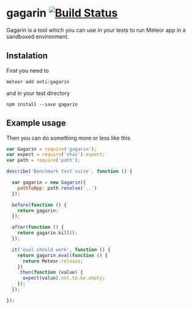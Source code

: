 # gagarin [![Build Status](https://travis-ci.org/anticoders/gagarin.svg?branch=master)](https://travis-ci.org/anticoders/gagarin)

Gagarin is a tool which you can use in your tests to run Meteor app in a sandboxed environment.

## Instalation

First you need to

    meteor add anti:gagarin

and in your test directory

    npm install --save gagarin


## Example usage

Then you can do something more or less like this

```javascript
var Gagarin = require('gagarin');
var expect = require('chai').expect;
var path = require('path');

describe('Benchmark test suite', function () {

  var gagarin = new Gagarin({
    pathToApp: path.resolve('..')
  });

  before(function () {
    return gagarin;
  });

  after(function () {
    return gagarin.kill();
  });

  it('eval should work', function () {
    return gagarin.eval(function () {
      return Meteor.release;
    })
    .then(function (value) {
      expect(value).not.to.be.empty;
    });
  });

});
```
